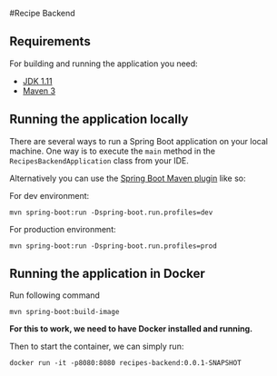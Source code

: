 #Recipe Backend

## Requirements

For building and running the application you need:

- [JDK 1.11](https://www.oracle.com/java/technologies/downloads/#java11)
- [Maven 3](https://maven.apache.org)

## Running the application locally

There are several ways to run a Spring Boot application on your local machine. One way is to execute the `main` method in the `RecipesBackendApplication` class from your IDE.

Alternatively you can use the [Spring Boot Maven plugin](https://docs.spring.io/spring-boot/docs/current/reference/html/build-tool-plugins-maven-plugin.html) like so:

For dev environment:

```shell
mvn spring-boot:run -Dspring-boot.run.profiles=dev
```

For production environment:

```shell
mvn spring-boot:run -Dspring-boot.run.profiles=prod
```

## Running the application in Docker

Run following command

```shell
mvn spring-boot:build-image
```

**For this to work, we need to have Docker installed and running.**

Then to start the container, we can simply run:

```shell
docker run -it -p8080:8080 recipes-backend:0.0.1-SNAPSHOT
```